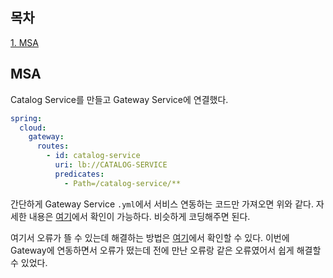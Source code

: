 ## 목차
[1. MSA](#msa)   

## MSA
Catalog Service를 만들고 Gateway Service에 연결했다.
```yml
spring:
  cloud:
    gateway:
      routes:
        - id: catalog-service
          uri: lb://CATALOG-SERVICE
          predicates:
            - Path=/catalog-service/**
```
간단하게 Gateway Service `.yml`에서 서비스 연동하는 코드만 가져오면 위와 같다. 자세한 내용은 [여기](https://velog.io/@ohju96/API-Gateway-service%EB%A5%BC-%EC%82%AC%EC%9A%A9%ED%95%B4-%EA%B0%81-service-%EC%97%B0%EA%B2%B0%ED%95%98%EA%B8%B0)에서 확인이 가능하다. 비슷하게 코딩해주면 된다.

여기서 오류가 뜰 수 있는데 해결하는 방법은 [여기](https://velog.io/@ohju96/java.net.UnknownHostException-Failed-to-resolve-LAPTOP-PN10QFU5.mshome.net-after-4-queries)에서 확인할 수 있다. 이번에 Gateway에 연동하면서 오류가 떴는데 전에 만난 오류랑 같은 오류였어서 쉽게 해결할 수 있었다.